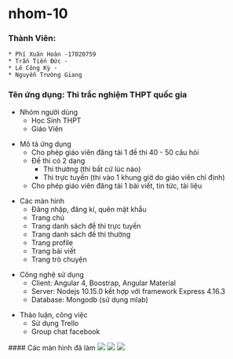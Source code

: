 # nhom-10
### Thành Viên: 
```
* Phí Xuân Hoàn -17020759
* Trần Tiến Đức -
* Lê Công Kỳ -
* Nguyễn Trường Giang
```
### Tên ứng dụng: Thi trắc nghiệm THPT quốc gia
<ul>
  <li>Nhóm người dùng
    <ul>
      <li>Học Sinh THPT</li>
      <li>Giáo Viên </li>
    </ul>
  </li>
</ul>

<ul>
  <li>Mô tả ứng dụng
    <ul>
      <li>Cho phép giáo viên đăng tải 1 đề thi 40 - 50 câu hỏi</li>
      <li>Đề thi có 2 dạng 
        <ul>
          <li>Thi thường (thi bất cứ lúc nào)</li>
          <li>Thi trực tuyến (thi vào 1 khung giờ do giáo viên chỉ định)</li>
        </ul>
      </li>
      <li>Cho phép giáo viên đăng tải 1 bài viết, tin tức, tài liệu</li>
    </ul>
  </li>
</ul>

<ul>
  <li>Các màn hình
    <ul>
      <li>Đăng nhập, đăng kí, quên mật khẩu</li>
      <li>Trang chủ </li>
      <li>Trang danh sách đề thi trực tuyến </li>
      <li>Trang danh sách đề thi thường </li>
      <li>Trang profile </li>
      <li>Trang bài viết </li>
      <li>Trang trò chuyện </li>
    </ul>
  </li>
</ul>

<ul>
  <li>Công nghệ sử dụng
    <ul>
      <li>Client: Angular 4, Boostrap, Angular Material </li>
      <li>Server: Nodejs 10.15.0 kết hợp với framework Express 4.16.3 </li>
      <li>Database: Mongodb (sử dụng mlab) </li>
    </ul>
  </li>
</ul>
<ul>
  <li>Thảo luận, công việc
    <ul>
      <li>Sử dụng Trello </li>
      <li>Group chat facebook </li>
    </ul>
  </li>
</ul>
#### Các màn hình đã làm
<img src="https://github.com/hoanphi2201/INT2208-8-2019/blob/master/nhom-10/week1_image/home.png" >
<img src="https://github.com/hoanphi2201/INT2208-8-2019/blob/master/nhom-10/week1_image/users.png">
<img src="https://github.com/hoanphi2201/INT2208-8-2019/blob/master/nhom-10/week1_image/fixbar.png">
